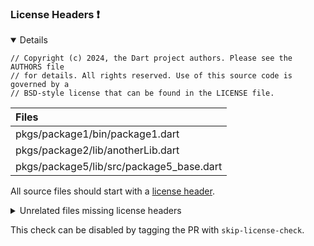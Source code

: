 ### License Headers :exclamation:

<details open>
<summary>
Details
</summary>

```
// Copyright (c) 2024, the Dart project authors. Please see the AUTHORS file
// for details. All rights reserved. Use of this source code is governed by a
// BSD-style license that can be found in the LICENSE file.
```

| Files |
| :--- |
|pkgs/package1/bin/package1.dart|
|pkgs/package2/lib/anotherLib.dart|
|pkgs/package5/lib/src/package5_base.dart|

All source files should start with a [license header](https://github.com/dart-lang/ecosystem/wiki/License-Header).

<details>
<summary>
Unrelated files missing license headers
</summary>

| Files |
| :--- |
|pkgs/package1/lib/package1.dart|
|pkgs/package1/test/package1_test.dart|
|pkgs/package2/lib/package2.dart|
|pkgs/package2/test/package2_test.dart|
|pkgs/package3/bin/package3.dart|
|pkgs/package3/lib/package3.dart|
|pkgs/package3/test/package3_test.dart|
|pkgs/package5/lib/package5.dart|
</details>




This check can be disabled by tagging the PR with `skip-license-check`.
</details>

